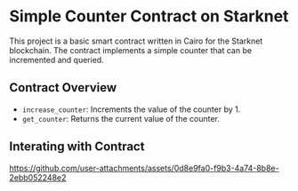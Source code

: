 # Simple Counter Contract on Starknet

This project is a basic smart contract written in Cairo for the Starknet blockchain. The contract implements a simple counter that can be incremented and queried.

## Contract Overview

- `increase_counter`: Increments the value of the counter by 1.
- `get_counter`: Returns the current value of the counter.

## Interating with Contract

https://github.com/user-attachments/assets/0d8e9fa0-f9b3-4a74-8b8e-2ebb052248e2


